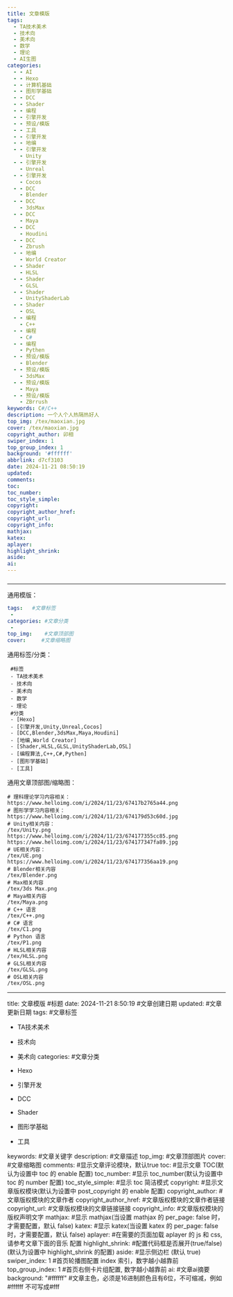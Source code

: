 ```yaml
---
title: 文章模版
tags:
  - TA技术美术
  - 技术向
  - 美术向
  - 数学
  - 理论
  - AI生图
categories:
  - - AI
  - - Hexo
  - - 计算机基础
  - - 图形学基础
  - - DCC
  - - Shader
  - - 编程
  - - 引擎开发
  - - 预设/模版
  - - 工具
  - - 引擎开发
  - - 地编
  - - 引擎开发
    - Unity
  - - 引擎开发
    - Unreal
  - - 引擎开发
    - Cocos
  - - DCC
    - Blender
  - - DCC
    - 3dsMax
  - - DCC
    - Maya
  - - DCC
    - Houdini
  - - DCC
    - Zbrush
  - - 地编
    - World Creator
  - - Shader
    - HLSL
  - - Shader
    - GLSL
  - - Shader
    - UnityShaderLab
  - - Shader
    - OSL
  - - 编程
    - C++
  - - 编程
    - C#
  - - 编程
    - Pythen
  - - 预设/模版
    - Blender
  - - 预设/模版
    - 3dsMax
  - - 预设/模版
    - Maya
  - - 预设/模版
    - ZBrrush
keywords: C#/C++
description: 一个人个人热隔热好人
top_img: /tex/maoxian.jpg
cover: /tex/maoxian.jpg
copyright_author: 卯相
swiper_index: 1
top_group_index: 1
background: '#ffffff'
abbrlink: d7cf3103
date: 2024-11-21 08:50:19
updated:
comments:
toc:
toc_number:
toc_style_simple:
copyright:
copyright_author_href:
copyright_url:
copyright_info:
mathjax:
katex:
aplayer:
highlight_shrink:
aside:
ai:
---
```


###

---

通用模版：

```yaml
tags:   #文章标签
 -
categories: #文章分类
 -
top_img:    #文章顶部图
cover:     #文章缩略图
```

通用标签/分类：

```
 #标签
 - TA技术美术
 - 技术向
 - 美术向
 - 数学
 - 理论
 #分类
 - [Hexo]
 - [引擎开发,Unity,Unreal,Cocos]
 - [DCC,Blender,3dsMax,Maya,Houdini]
 - [地编,World Creator]
 - [Shader,HLSL,GLSL,UnityShaderLab,OSL]
 - [编程算法,C++,C#,Pythen]
 - [图形学基础]
 - [工具]
```

通用文章顶部图/缩略图：

```
# 理科理论学习内容相关：
https://www.helloimg.com/i/2024/11/23/67417b2765a44.png
# 图形学学习内容相关：
https://www.helloimg.com/i/2024/11/23/674179d53c60d.jpg
# Unity相关内容：
/tex/Unity.png
https://www.helloimg.com/i/2024/11/23/674177355cc85.png
https://www.helloimg.com/i/2024/11/23/674177347fa89.jpg
# UE相关内容：
/tex/UE.png
https://www.helloimg.com/i/2024/11/23/674177356aa19.png
# Blender相关内容
/tex/Blender.png
# Max相关内容
/tex/3ds Max.png
# Maya相关内容
/tex/Maya.png
# C++ 语言
/tex/C++.png
# C# 语言
/tex/C1.png
# Python 语言
/tex/P1.png
# HLSL相关内容
/tex/HLSL.png
# GLSL相关内容
/tex/GLSL.png
# OSL相关内容
/tex/OSL.png
```



---



title: 文章模版 #标题
date: 2024-11-21 8:50:19 #文章创建日期
updated: #文章更新日期
tags:   #文章标签

 - TA技术美术

 - 技术向

 - 美术向
    categories: #文章分类

 - Hexo

 - 引擎开发

 - DCC

 - Shader

 - 图形学基础

 - 工具

  

  keywords:                   #文章关键字
  description:                 #文章描述
  top_img:                    #文章顶部图片
  cover:                      #文章缩略图
  comments:                   #显示文章评论模块，默认true
  toc:                         #显示文章 TOC(默认为设置中 toc 的 enable 配置)
  toc_number:                  #显示 toc_number(默认为设置中 toc 的 number 配置)
  toc_style_simple:           #显示 toc 简洁模式
  copyright:                  #显示文章版权模块(默认为设置中 post_copyright 的 enable 配置)
  copyright_author:            #文章版权模块的文章作者
  copyright_author_href:       #文章版权模块的文章作者链接
  copyright_url:               #文章版权模块的文章链接链接
  copyright_info:              #文章版权模块的版权声明文字
  mathjax:                    #显示 mathjax(当设置 mathjax 的 per_page: false 时，才需要配置，默认 false)
  katex:                      #显示 katex(当设置 katex 的 per_page: false 时，才需要配置，默认 false)
  aplayer:                    #在需要的页面加载 aplayer 的 js 和 css,请参考文章下面的音乐 配置
  highlight_shrink:           #配置代码框是否展开(true/false)(默认为设置中 highlight_shrink 的配置)
  aside:                      #显示侧边栏 (默认 true)
  swiper_index: 1             #首页轮播图配置 index 索引，数字越小越靠前
  top_group_index: 1           #首页右侧卡片组配置, 数字越小越靠前
  ai:                         #文章ai摘要
  background: "#ffffff"       #文章主色，必须是16进制颜色且有6位，不可缩减，例如#ffffff 不可写成#fff
